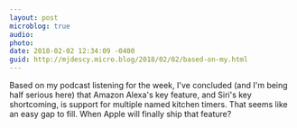 ```yaml
---
layout: post
microblog: true
audio: 
photo: 
date: 2018-02-02 12:34:09 -0400
guid: http://mjdescy.micro.blog/2018/02/02/based-on-my.html
---
```

Based on my podcast listening for the week, I've concluded (and I'm being half serious here) that Amazon Alexa's key feature, and Siri's key shortcoming, is support for multiple named kitchen timers. That seems like an easy gap to fill. When Apple will finally ship that feature?
